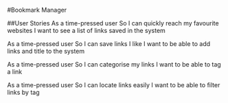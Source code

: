 #Bookmark Manager

##User Stories
As a time-pressed user
So I can quickly reach my favourite websites
I want to see a list of links saved in the system

As a time-pressed user
So I can save links I like
I want to be able to add links and title to the system

As a time-pressed user
So I can categorise my links
I want to be able to tag a link

As a time-pressed user
So I can locate links easily
I want to be able to filter links by tag
